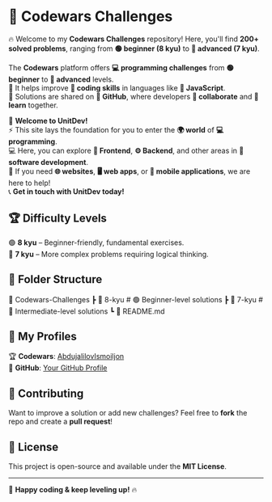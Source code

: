 # 🚀 Codewars Challenges  

🔥 Welcome to my **Codewars Challenges** repository! Here, you'll find **200+ solved problems**, ranging from **🟢 beginner (8 kyu)** to **🔴 advanced (7 kyu)**.  

The **Codewars** platform offers **💻 programming challenges** from **🟢 beginner** to **🔴 advanced** levels.  
🚀 It helps improve **🧠 coding skills** in languages like **📜 JavaScript**.  
🔗 Solutions are shared on **🐙 GitHub**, where developers **🤝 collaborate** and **📖 learn** together.  

📢 **Welcome to UnitDev!**  
⚡️ This site lays the foundation for you to enter the **🌍 world** of **💻 programming**.  
💻 Here, you can explore **🎨 Frontend**, **⚙️ Backend**, and other areas in **🔗 software development**.  
📱 If you need **🌐 websites**, **🖥️ web apps**, or **📲 mobile applications**, we are here to help!  
📞 **Get in touch with UnitDev today!**  

## 🏆 Difficulty Levels  
🟢 **8 kyu** – Beginner-friendly, fundamental exercises.  
🔴 **7 kyu** – More complex problems requiring logical thinking.  

## 📂 Folder Structure  

📁 Codewars-Challenges
┣ 📂 8-kyu # 🟢 Beginner-level solutions
┣ 📂 7-kyu # 🔴 Intermediate-level solutions
┗ 📄 README.md

## 🔗 My Profiles  
🏆 **Codewars**: [AbdujalilovIsmoiljon](https://www.codewars.com/users/AbdujalilovIsmoiljon)  
🐙 **GitHub**: [Your GitHub Profile](https://github.com/your-profile)  

## 🤝 Contributing  
Want to improve a solution or add new challenges? Feel free to **fork** the repo and create a **pull request**!  

## 📜 License  
This project is open-source and available under the **MIT License**.  

---

🚀 **Happy coding & keep leveling up!** 🔥  
